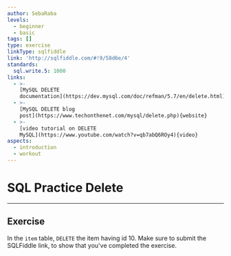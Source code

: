 ```yaml
---
author: SebaRaba
levels:
  - beginner
  - basic
tags: []
type: exercise
linkType: sqlfiddle
link: 'http://sqlfiddle.com/#!9/58d6e/4'
standards:
  sql.write.5: 1000
links:
  - >-
    [MySQL DELETE
    documentation](https://dev.mysql.com/doc/refman/5.7/en/delete.html){documentation}
  - >-
    [MySQL DELETE blog
    post](https://www.techonthenet.com/mysql/delete.php){website}
  - >-
    [video tutorial on DELETE
    MySQL](https://www.youtube.com/watch?v=qb7abQ6ROy4){video}
aspects:
  - introduction
  - workout
---
```


# SQL Practice Delete


---

## Exercise

In the `item` table, `DELETE` the item having id 10. Make sure to submit the SQLFiddle link, to show that you've completed the exercise.

